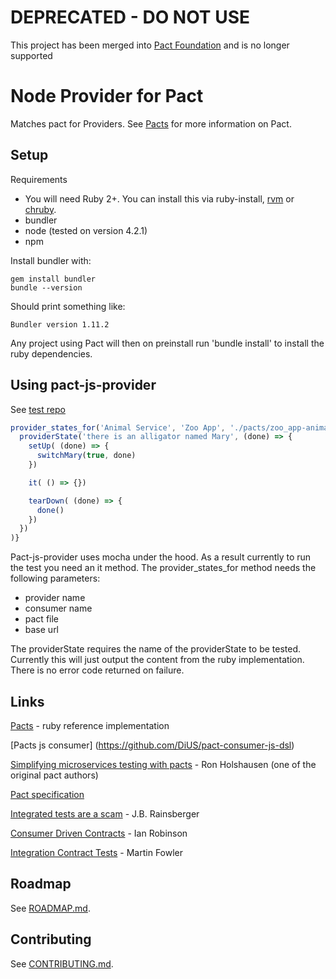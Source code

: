 # DEPRECATED - DO NOT USE 

This project has been merged into [Pact Foundation](https://github.com/pact-foundation/pact-js) and is no longer supported


# Node Provider for Pact

Matches pact for Providers. See [Pacts](https://github.com/realestate-com-au/pact) for more information on Pact.

## Setup

Requirements
* You will need Ruby 2+. You can install this via ruby-install, [rvm](https://rvm.io/) or [chruby](https://github.com/postmodern/chruby).
* bundler
* node (tested on version 4.2.1)
* npm

Install bundler with:
```
gem install bundler
bundle --version
```
Should print something like:
```
Bundler version 1.11.2
```

Any project using Pact will then on preinstall run 'bundle install' to install the ruby dependencies.

## Using pact-js-provider

See [test repo](https://github.com/DiUS/pact-js-provider-test)

```javascript
provider_states_for('Animal Service', 'Zoo App', './pacts/zoo_app-animal_service.json', 'http://localhost:5000', (done) => {
  providerState('there is an alligator named Mary', (done) => {
    setUp( (done) => {
      switchMary(true, done)
    })

    it( () => {})

    tearDown( (done) => {
      done()
    })
  })
)}
```

Pact-js-provider uses mocha under the hood. As a result currently to run the test you need an it method. The provider_states_for method needs the following parameters:
* provider name
* consumer name
* pact file
* base url

The providerState requires the name of the providerState to be tested. Currently this will just output the content from the ruby implementation. There is no error code returned on failure.  

## Links
[Pacts](https://github.com/realestate-com-au/pact) - ruby reference implementation
 
[Pacts js consumer] (https://github.com/DiUS/pact-consumer-js-dsl)

[Simplifying microservices testing with pacts](http://dius.com.au/2014/05/19/simplifying-micro-service-testing-with-pacts/) - Ron Holshausen (one of the original pact authors)

[Pact specification](https://github.com/pact-foundation/pact-specification)

[Integrated tests are a scam](https://vimeo.com/80533536) - J.B. Rainsberger

[Consumer Driven Contracts](http://martinfowler.com/articles/consumerDrivenContracts.html) - Ian Robinson

[Integration Contract Tests](http://martinfowler.com/bliki/IntegrationContractTest.html) - Martin Fowler

## Roadmap
See [ROADMAP.md](/ROADMAP.md).

## Contributing

See [CONTRIBUTING.md](/CONTRIBUTING.md).

[pact_broker]: https://github.com/bethesque/pact_broker
[pact_broker-client]: https://github.com/bethesque/pact_broker-client
[pact-public-apis]: https://github.com/realestate-com-au/pact/wiki/Why-Pact-may-not-be-the-best-tool-for-testing-public-APIs
[pass-through-apis]: https://github.com/realestate-com-au/pact/wiki/Why-Pact-may-not-be-the-best-tool-for-testing-pass-through-APIs
[gotchas]: https://github.com/realestate-com-au/pact/wiki/Matching-gotchas

